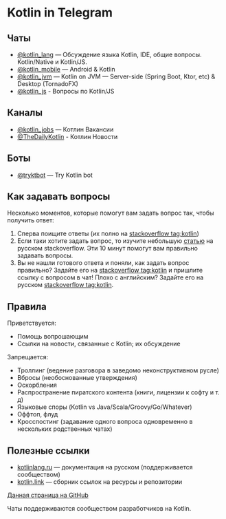 # Kotlin in Telegram

## Чаты

* [@kotlin_lang](https://t.me/kotlin_lang) — Обсуждение языка Kotlin, IDE, общие вопросы. Kotlin/Native и Kotlin/JS. 
* [@kotlin_mobile](https://t.me/kotlin_mobile) — Android & Kotlin
* [@kotlin_jvm](https://t.me/kotlin_jvm) — Kotlin on JVM — Server-side (Spring Boot, Ktor, etc) & Desktop (TornadoFX)
* [@kotlin_js](https://t.me/kotlin_js) - Вопросы по Kotlin/JS

## Каналы

* [@kotlin_jobs](https://t.me/kotlin_jobs) — Котлин Вакансии
* [@TheDailyKotlin](https://t.me/TheDailyKotlin) - Котлин Новости

## Боты

* [@tryktbot](https://t.me/tryktbot) — Try Kotlin bot

## Как задавать вопросы

Несколько моментов, которые помогут вам задать вопрос так, чтобы получить ответ:

1. Сперва поищите ответы (их полно на [stackoverflow tag:kotlin](https://stackoverflow.com/questions/tagged/kotlin))
1. Если таки хотите задать вопрос, то изучите небольшую [статью](https://ru.stackoverflow.com/help/how-to-ask) на русском stackoverflow. Эти 10 минут помогут вам правильно задавать вопросы.
1. Вы не нашли готового ответа и поняли, как задать вопрос правильно? Задайте его на [stackoverflow tag:kotlin](https://stackoverflow.com/questions/tagged/kotlin) и пришлите ссылку с вопросом в чат! Плохо с английским? Задайте его на русском [stackoverflow tag:kotlin](https://ru.stackoverflow.com/questions/tagged/kotlin).

## Правила

Приветствуется:
* Помощь вопрошающим
* Ссылки на новости, связанные с Kotlin; их обсуждение

Запрещается: 
* Троллинг (ведение разговора в заведомо неконструктивном русле)
* Вбросы (необоснованные утверждения)
* Оскорбления
* Распространение пиратского контента (книги, лицензии к софту и т. д)
* Языковые споры (Kotlin vs Java/Scala/Groovy/Go/Whatever)
* Оффтоп, флуд
* Кросспостинг (задавание одного вопроса одновременно в нескольких родственных чатах)

## Полезные ссылки

* [kotlinlang.ru](http://kotlinlang.ru/) — документация на русском (поддерживается сообществом) 
* [kotlin.link](https://kotlin.link/) — сборник ссылок на ресурсы и репозитории

[Данная страница на GitHub](https://github.com/KotlinBy/kotlin-telegram/blob/master/docs/index.md)

Чаты поддерживаются сообществом разработчиков на Kotlin.
